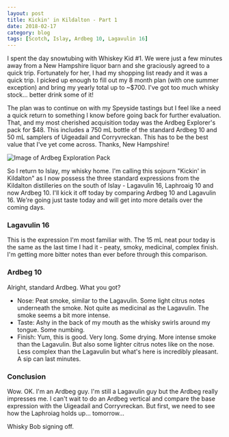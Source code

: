 ```yaml
---
layout: post
title: Kickin' in Kildalton - Part 1
date: 2018-02-17
category: blog
tags: [Scotch, Islay, Ardbeg 10, Lagavulin 16]
---
```


I spent the day snowtubing with Whiskey Kid #1. We were just a few minutes away from a New Hampshire liquor barn and she graciously agreed to a quick trip. Fortunately for her, I had my shopping list ready and it was a quick trip. I picked up enough to fill out my 8 month plan (with one summer exception) and bring my yearly total up to ~$700. I've got too much whisky stock... better drink some of it!

The plan was to continue on with my Speyside tastings but I feel like a need a quick return to something I know before going back for further evaluation. That, and my most cherished acquisition today was the Ardbeg Explorer's pack for $48. This includes a 750 mL bottle of the standard Ardbeg 10 and 50 mL samplers of Uigeadail and Corryvreckan. This has to be the best value that I've yet come across. Thanks, New Hampshire!

![Image of Ardbeg Exploration Pack]({{site.baseurl}}/images/ardbeg-exploration.jpg)

So I return to Islay, my whisky home. I'm calling this sojourn "Kickin' in Kildalton" as I now possess the three standard expressions from the Kildalton distilleries on the south of Islay - Lagavulin 16, Laphroaig 10 and now Ardbeg 10. I'll kick it off today by comparing Ardbeg 10 and Lagavulin 16. We're going just taste today and will get into more details over the coming days.

### Lagavulin 16

This is the expression I'm most familiar with. The 15 mL neat pour today is the same as the last time I had it - peaty, smoky, medicinal, complex finish. I'm getting more bitter notes than ever before through this comparison.

### Ardbeg 10

Alright, standard Ardbeg. What you got?

* Nose: Peat smoke, similar to the Lagavulin. Some light citrus notes underneath the smoke. Not quite as medicinal as the Lagavulin. The smoke seems a bit more intense.
* Taste: Ashy in the back of my mouth as the whisky swirls around my tongue. Some numbing.
* Finish: Yum, this is good. Very long. Some drying. More intense smoke than the Lagavulin. But also some lighter citrus notes like on the nose. Less complex than the Lagavulin but what's here is incredibly pleasant. A sip can last minutes.

### Conclusion

Wow. OK. I'm an Ardbeg guy. I'm still a Lagavulin guy but the Ardbeg really impresses me. I can't wait to do an Ardbeg vertical and compare the base expression with the Uigeadail and Corryvreckan. But first, we need to see how the Laphroiag holds up... tomorrow...

Whisky Bob signing off.
